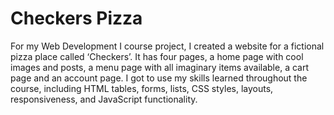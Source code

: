 # Checkers Pizza

For my Web Development I course project, I created a website for a fictional pizza place called ‘Checkers’. It has four pages, a home page with cool images and posts, a menu page with all imaginary items available, a cart page and an account page. I got to use my skills learned throughout the course, including HTML tables, forms, lists, CSS styles, layouts, responsiveness, and JavaScript functionality.
